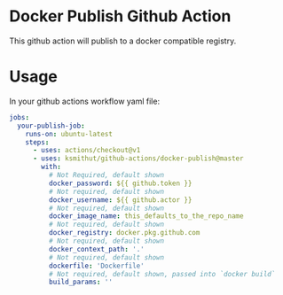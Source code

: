 # Docker Publish Github Action

This github action will publish to a docker compatible registry.

# Usage

In your github actions workflow yaml file:

```yaml
jobs:
  your-publish-job:
    runs-on: ubuntu-latest
    steps:
      - uses: actions/checkout@v1
      - uses: ksmithut/github-actions/docker-publish@master
        with:
          # Not Required, default shown
          docker_password: ${{ github.token }}
          # Not required, default shown
          docker_username: ${{ github.actor }}
          # Not required, default shown
          docker_image_name: this_defaults_to_the_repo_name
          # Not required, default shown
          docker_registry: docker.pkg.github.com
          # Not required, default shown
          docker_context_path: '.'
          # Not required, default shown
          dockerfile: 'Dockerfile'
          # Not required, default shown, passed into `docker build`
          build_params: ''
```
